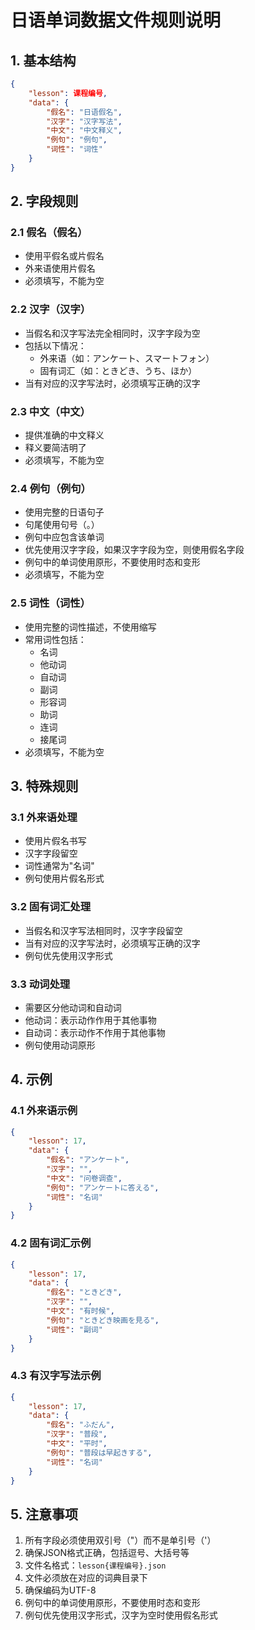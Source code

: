 # 日语单词数据文件规则说明

## 1. 基本结构
```json
{
    "lesson": 课程编号,
    "data": {
        "假名": "日语假名",
        "汉字": "汉字写法",
        "中文": "中文释义",
        "例句": "例句",
        "词性": "词性"
    }
}
```

## 2. 字段规则

### 2.1 假名（假名）
- 使用平假名或片假名
- 外来语使用片假名
- 必须填写，不能为空

### 2.2 汉字（汉字）
- 当假名和汉字写法完全相同时，汉字字段为空
- 包括以下情况：
  - 外来语（如：アンケート、スマートフォン）
  - 固有词汇（如：ときどき、うち、ほか）
- 当有对应的汉字写法时，必须填写正确的汉字

### 2.3 中文（中文）
- 提供准确的中文释义
- 释义要简洁明了
- 必须填写，不能为空

### 2.4 例句（例句）
- 使用完整的日语句子
- 句尾使用句号（。）
- 例句中应包含该单词
- 优先使用汉字字段，如果汉字字段为空，则使用假名字段
- 例句中的单词使用原形，不要使用时态和变形
- 必须填写，不能为空

### 2.5 词性（词性）
- 使用完整的词性描述，不使用缩写
- 常用词性包括：
  - 名词
  - 他动词
  - 自动词
  - 副词
  - 形容词
  - 助词
  - 连词
  - 接尾词
- 必须填写，不能为空

## 3. 特殊规则

### 3.1 外来语处理
- 使用片假名书写
- 汉字字段留空
- 词性通常为"名词"
- 例句使用片假名形式

### 3.2 固有词汇处理
- 当假名和汉字写法相同时，汉字字段留空
- 当有对应的汉字写法时，必须填写正确的汉字
- 例句优先使用汉字形式

### 3.3 动词处理
- 需要区分他动词和自动词
- 他动词：表示动作作用于其他事物
- 自动词：表示动作不作用于其他事物
- 例句使用动词原形

## 4. 示例

### 4.1 外来语示例
```json
{
    "lesson": 17,
    "data": {
        "假名": "アンケート",
        "汉字": "",
        "中文": "问卷调查",
        "例句": "アンケートに答える",
        "词性": "名词"
    }
}
```

### 4.2 固有词汇示例
```json
{
    "lesson": 17,
    "data": {
        "假名": "ときどき",
        "汉字": "",
        "中文": "有时候",
        "例句": "ときどき映画を見る",
        "词性": "副词"
    }
}
```

### 4.3 有汉字写法示例
```json
{
    "lesson": 17,
    "data": {
        "假名": "ふだん",
        "汉字": "普段",
        "中文": "平时",
        "例句": "普段は早起きする",
        "词性": "名词"
    }
}
```

## 5. 注意事项
1. 所有字段必须使用双引号（"）而不是单引号（'）
2. 确保JSON格式正确，包括逗号、大括号等
3. 文件名格式：`lesson{课程编号}.json`
4. 文件必须放在对应的词典目录下
5. 确保编码为UTF-8
6. 例句中的单词使用原形，不要使用时态和变形
7. 例句优先使用汉字形式，汉字为空时使用假名形式 